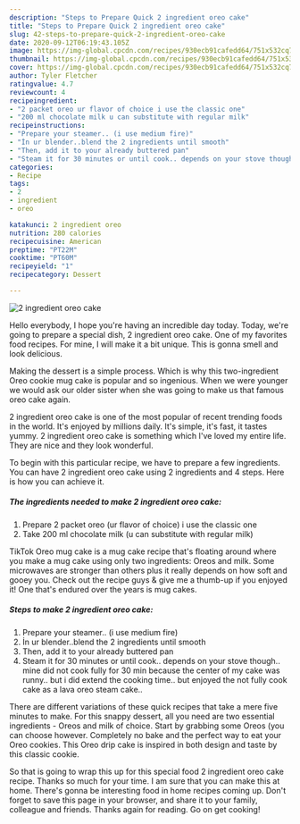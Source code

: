 ```yaml
---
description: "Steps to Prepare Quick 2 ingredient oreo cake"
title: "Steps to Prepare Quick 2 ingredient oreo cake"
slug: 42-steps-to-prepare-quick-2-ingredient-oreo-cake
date: 2020-09-12T06:19:43.105Z
image: https://img-global.cpcdn.com/recipes/930ecb91cafedd64/751x532cq70/2-ingredient-oreo-cake-recipe-main-photo.jpg
thumbnail: https://img-global.cpcdn.com/recipes/930ecb91cafedd64/751x532cq70/2-ingredient-oreo-cake-recipe-main-photo.jpg
cover: https://img-global.cpcdn.com/recipes/930ecb91cafedd64/751x532cq70/2-ingredient-oreo-cake-recipe-main-photo.jpg
author: Tyler Fletcher
ratingvalue: 4.7
reviewcount: 4
recipeingredient:
- "2 packet oreo ur flavor of choice i use the classic one"
- "200 ml chocolate milk u can substitute with regular milk"
recipeinstructions:
- "Prepare your steamer.. (i use medium fire)"
- "İn ur blender..blend the 2 ingredients until smooth"
- "Then, add it to your already buttered pan"
- "Steam it for 30 minutes or until cook.. depends on your stove though.. mine did not cook fully for 30 min because the center of my cake was runny.. but i did extend the cooking time.. but enjoyed the not fully cook cake as a lava oreo steam cake.."
categories:
- Recipe
tags:
- 2
- ingredient
- oreo

katakunci: 2 ingredient oreo 
nutrition: 280 calories
recipecuisine: American
preptime: "PT22M"
cooktime: "PT60M"
recipeyield: "1"
recipecategory: Dessert

---
```



![2 ingredient oreo cake](https://img-global.cpcdn.com/recipes/930ecb91cafedd64/751x532cq70/2-ingredient-oreo-cake-recipe-main-photo.jpg)

Hello everybody, I hope you're having an incredible day today. Today, we're going to prepare a special dish, 2 ingredient oreo cake. One of my favorites food recipes. For mine, I will make it a bit unique. This is gonna smell and look delicious.

Making the dessert is a simple process. Which is why this two-ingredient Oreo cookie mug cake is popular and so ingenious. When we were younger we would ask our older sister when she was going to make us that famous oreo cake again.

2 ingredient oreo cake is one of the most popular of recent trending foods in the world. It's enjoyed by millions daily. It's simple, it's fast, it tastes yummy. 2 ingredient oreo cake is something which I've loved my entire life. They are nice and they look wonderful.


To begin with this particular recipe, we have to prepare a few ingredients. You can have 2 ingredient oreo cake using 2 ingredients and 4 steps. Here is how you can achieve it.

<!--inarticleads1-->

##### The ingredients needed to make 2 ingredient oreo cake:

1. Prepare 2 packet oreo (ur flavor of choice) i use the classic one
1. Take 200 ml chocolate milk (u can substitute with regular milk)


TikTok Oreo mug cake is a mug cake recipe that&#39;s floating around where you make a mug cake using only two ingredients: Oreos and milk. Some microwaves are stronger than others plus it really depends on how soft and gooey you. Check out the recipe guys &amp; give me a thumb-up if you enjoyed it! One that&#39;s endured over the years is mug cakes. 

<!--inarticleads2-->

##### Steps to make 2 ingredient oreo cake:

1. Prepare your steamer.. (i use medium fire)
1. İn ur blender..blend the 2 ingredients until smooth
1. Then, add it to your already buttered pan
1. Steam it for 30 minutes or until cook.. depends on your stove though.. mine did not cook fully for 30 min because the center of my cake was runny.. but i did extend the cooking time.. but enjoyed the not fully cook cake as a lava oreo steam cake..


There are different variations of these quick recipes that take a mere five minutes to make. For this snappy dessert, all you need are two essential ingredients - Oreos and milk of choice. Start by grabbing some Oreos (you can choose however. Completely no bake and the perfect way to eat your Oreo cookies. This Oreo drip cake is inspired in both design and taste by this classic cookie. 

So that is going to wrap this up for this special food 2 ingredient oreo cake recipe. Thanks so much for your time. I am sure that you can make this at home. There's gonna be interesting food in home recipes coming up. Don't forget to save this page in your browser, and share it to your family, colleague and friends. Thanks again for reading. Go on get cooking!

